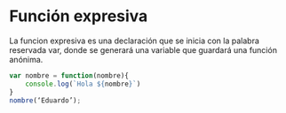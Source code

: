 # Función expresiva

La funcion expresiva es una declaración que se inicia con la palabra reservada var, donde se generará una variable que guardará una función anónima.

```javascript
var nombre = function(nombre){
    console.log(`Hola ${nombre}`)
}
nombre(‘Eduardo’);
```

